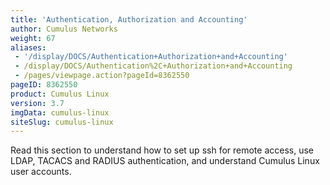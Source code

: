 ```yaml
---
title: 'Authentication, Authorization and Accounting'
author: Cumulus Networks
weight: 67
aliases:
 - '/display/DOCS/Authentication+Authorization+and+Accounting'
 - /display/DOCS/Authentication%2C+Authorization+and+Accounting
 - /pages/viewpage.action?pageId=8362550
pageID: 8362550
product: Cumulus Linux
version: 3.7
imgData: cumulus-linux
siteSlug: cumulus-linux
---
```

Read this section to understand how to set up ssh for remote access, use LDAP, TACACS and RADIUS authentication, and understand Cumulus Linux user accounts.
